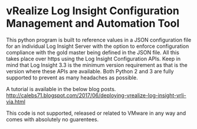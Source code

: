 # vRealize Log Insight Configuration Management and Automation Tool

This python program is built to reference values in a JSON configuration file for an individual Log
Insight Server with the option to enforce configuration compliance with the gold master being defined
in the JSON file. All this takes place over https using the Log Insight Configuration APIs. Keep in
mind that Log Insight 3.3 is the minimum version requirement as that is the version where these APIs
are available. Both Python 2 and 3 are fully supported to prevent as many headaches as possible.

A tutorial is available in the below blog posts.
http://calebs71.blogspot.com/2017/06/deploying-vrealize-log-insight-vrli-via.html

This code is not supported, released or related to VMware in any way and comes with absolutely no guarentees.
